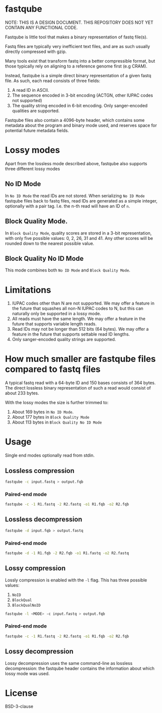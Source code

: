 fastqube
========

NOTE: THIS IS A DESIGN DOCUMENT. THIS REPOSITORY DOES NOT YET CONTAIN
ANY FUNCTIONAL CODE. 

Fastqube is little tool that makes a binary representation of fastq file(s).

Fastq files are typically very inefficient text files, and are as such 
usually directly compressed with gzip. 

Many tools exist that transform fastq into a better compressible format, 
but those typically rely on aligning to a reference genome first (e.g CRAM).

Instead, fastqube is a simple direct binary representation of a given fastq 
file. As such, each read consists of three fields:

1. A read ID in ASCII. 
2. The sequence encoded in 3-bit encoding (ACTGN, other IUPAC codes 
not supported)
3. The quality string encoded in 6-bit encoding. Only sanger-encoded qualities
are supported. 

Fastqube files also contain a 4096-byte header, which contains some metadata 
about the program and binary mode used, and reserves space for potential future
metadata fields.

# Lossy modes

Apart from the lossless mode described above, fastqube also supports three
different lossy modes

## No ID Mode

In `No ID Mode` the read IDs are not stored. When serializing `No ID Mode` 
fastqube files back to fastq files, read IDs are generated as a simple
integer, optionally with a pair tag. I.e. the n-th read will have an ID
of `n`. 


## Block Quality Mode. 

In `Block Quality Mode`, quality scores are stored in a 3-bit representation,
with only five possible values: 0, 2, 26, 31 and 41. Any other scores
will be rounded down to the nearest possible value. 


## Block Quality No ID Mode

This mode combines both `No ID Mode` and `Block Quality Mode`. 


# Limitations

1. IUPAC codes other than N are not supported. We may offer a feature in the
future that squashes all non-N IUPAC codes to N, but this can naturally
only be supported in a lossy mode. 
2. All reads must have the same length. We may offer a feature in the future
that supports variable length reads. 
3. Read IDs may not be longer than 512 bits (64 bytes). We may offer a feature
in the future that supports settable read ID lengths. 
4. Only sanger-encoded quality strings are supported. 


# How much smaller are fastqube files compared to fastq files

A typical fastq read with a 64-byte ID and 150 bases consists of 364 bytes. 
The direct lossless binary representation of such a read would consist of
about 233 bytes. 

With the lossy modes the size is further trimmed to:

1. About 169 bytes in `No ID Mode`.
2. About 177 bytes in `Block Quality Mode`
3. About 113 bytes in `Block Quality No ID Mode`


# Usage

Single end modes optionally read from stdin. 

## Lossless compression 
```bash
fastqube -c input.fastq > output.fqb
```

### Paired-end mode
```bash
fastqube -c -1 R1.fastq -2 R2.fastq -o1 R1.fqb -o2 R2.fqb
```

## Lossless decompression
```bash
fastqube -d input.fqb > output.fastq
```

### Paired-end mode
```bash
fastqube -d -1 R1.fqb -2 R2.fqb -o1 R1.fastq -o2 R2.fastq
```

## Lossy compression
Lossly compression is enabled with the `-l` flag. This has three possible
values:

1. `NoID`
2. `BlockQual`
3. `BlockQualNoID`

```bash
fastqube -l <MODE> -c input.fastq > output.fqb
```

### Paired-end mode
```bash
fastqube -c -1 R1.fastq -2 R2.fastq -o1 R1.fqb -o2 R2.fqb
```

## Lossy decompression

Lossy decompression uses the same command-line as lossless decompression:
the fastqube header contains the information about which lossy mode was used.


# License

BSD-3-clause 